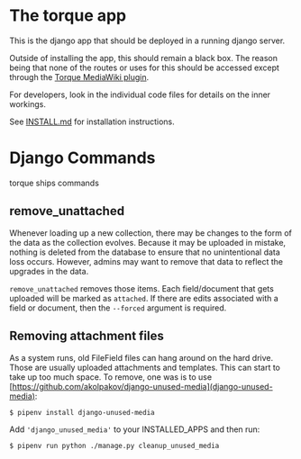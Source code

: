 # The torque app

This is the django app that should be deployed in a running django server.

Outside of installing the app, this should remain a black box.  The reason being
that none of the routes or uses for this should be accessed except
through the [Torque MediaWiki plugin](https://www.mediawiki.org/wiki/Extension:Torque).

For developers, look in the individual code files for details on the inner
workings.

See [INSTALL.md](https://code.librehq.com/ots/mediawiki/torque/-/blob/main/django-torque/INSTALL.md) for installation instructions.

# Django Commands

torque ships commands

## remove_unattached

Whenever loading up a new collection, there may be changes to the form of the data
as the collection evolves.  Because it may be uploaded in mistake, nothing is deleted
from the database to ensure that no unintentional data loss occurs.  However, admins
may want to remove that data to reflect the upgrades in the data.

`remove_unattached` removes those items.  Each field/document that gets uploaded will
be marked as `attached`.  If there are edits associated with a field or document, then
the `--forced` argument is required.

## Removing attachment files

As a system runs, old FileField files can hang around on the hard drive.  Those
are usually uploaded attachments and templates.  This can start to take up
too much space.  To remove, one was is to use
[https://github.com/akolpakov/django-unused-media](django-unused-media):

```
$ pipenv install django-unused-media
```

Add `'django_unused_media'` to your INSTALLED_APPS and then run:

```
$ pipenv run python ./manage.py cleanup_unused_media
```
